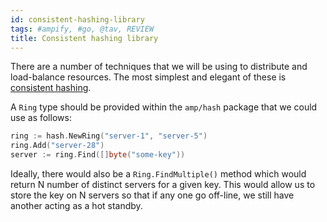 ```yaml
---
id: consistent-hashing-library
tags: #ampify, #go, @tav, REVIEW
title: Consistent hashing library
---
```


There are a number of techniques that we will be using to distribute and load-balance resources. The most simplest and elegant of these is [consistent hashing](http://en.wikipedia.org/wiki/Consistent_hashing).

A `Ring` type should be provided within the `amp/hash` package that we could
use as follows:

  ```go
ring := hash.NewRing("server-1", "server-5")
ring.Add("server-28")
server := ring.Find([]byte("some-key"))
```

Ideally, there would also be a `Ring.FindMultiple()` method which would return
N number of distinct servers for a given key. This would allow us to store the
key on N servers so that if any one go off-line, we still have another acting
as a hot standby.
